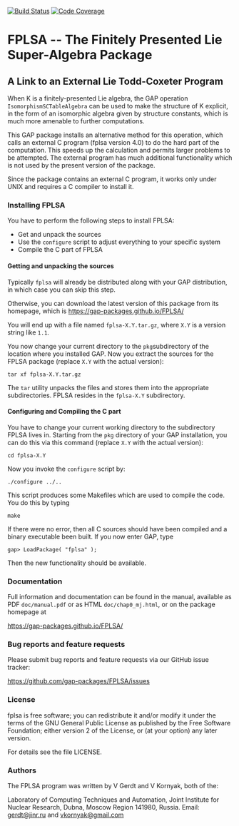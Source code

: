 [![Build Status](https://github.com/gap-packages/FPLSA/actions/workflows/CI.yml/badge.svg)](https://github.com/gap-packages/FPLSA/actions/workflows/CI.yml)
[![Code Coverage](https://codecov.io/github/gap-packages/FPLSA/coverage.svg?branch=master&token=)](https://codecov.io/gh/gap-packages/FPLSA)

# FPLSA -- The Finitely Presented Lie Super-Algebra Package
## A Link to an External Lie Todd-Coxeter Program

When  K  is  a  finitely-presented  Lie  algebra,  the  GAP  operation
`IsomorphismSCTableAlgebra` can be used to make  the  structure  of  K
explicit, in the form of an  isomorphic  algebra  given  by  structure
constants, which is much more amenable to further computations.

This GAP package installs an alternative method  for  this  operation,
which calls an external C program (fplsa version 4.0) to do  the  hard
part of the computation. This speeds up the  calculation  and  permits
larger problems  to  be  attempted.  The  external  program  has  much
additional functionality which is not used by the present  version  of
the package.

Since the package contains an external C program, it works only  under
UNIX and requires a C compiler to install it.

### Installing FPLSA

You have to perform the following steps to install FPLSA:

 - Get and unpack the sources
 - Use the `configure` script to adjust everything to your specific 
   system
 - Compile the C part of FPLSA

#### Getting and unpacking the sources

Typically `fplsa` will already be distributed along with your GAP
distribution, in which case you can skip this step.

Otherwise, you can download the latest version of this package from
its homepage, which is
  <https://gap-packages.github.io/FPLSA/>

You will end up with a file named `fplsa-X.Y.tar.gz`, where `X.Y` is
a version string like `1.1`.

You now change your current directory to the `pkg`subdirectory of the
location where you installed GAP. Now you extract the sources for the
FPLSA package (replace `X.Y` with the actual version):

    tar xf fplsa-X.Y.tar.gz

The `tar` utility  unpacks  the  files  and  stores  them  into  the
appropriate subdirectories. FPLSA resides in the `fplsa-X.Y`
subdirectory.


#### Configuring and Compiling the C part

You have to change your current working directory to the subdirectory
FPLSA lives in. Starting from the `pkg` directory of your GAP
installation, you can do this via this command (replace `X.Y` with
the actual version):

    cd fplsa-X.Y

Now you invoke the `configure` script by:

    ./configure ../..

This script produces some Makefiles which  are  used  to  compile  the
code. You do this by typing

    make

If there were no error, then all C sources should have been compiled
and a binary executable been built.  If you now enter GAP, type

    gap> LoadPackage( "fplsa" );

Then the new functionality should be available.


### Documentation

Full information and documentation can be found in the manual, available
as PDF `doc/manual.pdf` or as HTML `doc/chap0_mj.html`, or on the package
homepage at

  <https://gap-packages.github.io/FPLSA/>


### Bug reports and feature requests

Please submit bug reports and feature requests via our GitHub issue tracker:

  <https://github.com/gap-packages/FPLSA/issues>


### License

fplsa is free software; you can redistribute it and/or modify
it under the terms of the GNU General Public License as published by
the Free Software Foundation; either version 2 of the License, or
(at your option) any later version.

For details see the file LICENSE.


### Authors

The FPLSA program was written by V Gerdt and V Kornyak, both of the:

Laboratory of Computing Techniques and Automation,
Joint Institute for Nuclear Research, Dubna, Moscow Region 141980,
Russia. Email: <gerdt@jinr.ru> and <vkornyak@gmail.com>

